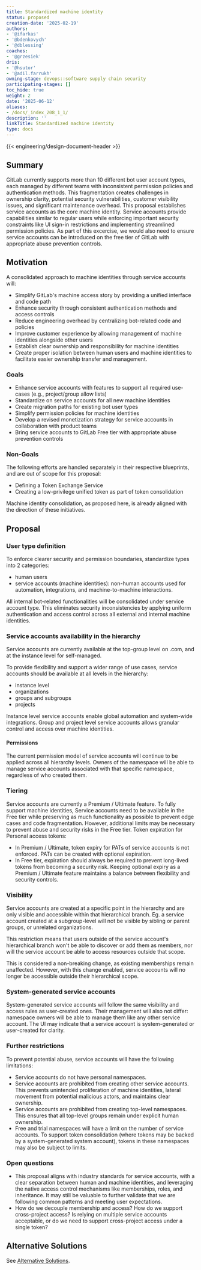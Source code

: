 ```yaml
---
title: Standardized machine identity
status: proposed
creation-date: '2025-02-19'
authors:
- '@ifarkas'
- '@bdenkovych'
- '@dblessing'
coaches:
- '@grzesiek'
dris:
- '@hsutor'
- '@adil.farrukh'
owning-stage: devops::software supply chain security
participating-stages: []
toc_hide: true
weight: 2
date: '2025-06-12'
aliases:
- /docs/_index_208_1_1/
description: ''
linkTitle: Standardized machine identity
type: docs
---
```


<!-- Design Documents often contain forward-looking statements -->
<!-- vale gitlab.FutureTense = NO -->

<!-- This renders the design document header on the detail page, so don't remove it-->
{{< engineering/design-document-header >}}

## Summary

GitLab currently supports more than 10 different bot user account types, each managed by different teams with inconsistent permission policies and authentication methods. This fragmentation creates challenges in ownership clarity, potential security vulnerabilities, customer visibility issues, and significant maintenance overhead. This proposal establishes service accounts as the core machine identity. Service accounts provide capabilities similar to regular users while enforcing important security constraints like UI sign-in restrictions and implementing streamlined permission policies. As part of this excercise, we would also need to ensure service accounts can be introduced on the free tier of GitLab with appropriate abuse prevention controls.

## Motivation

A consolidated approach to machine identities through service accounts will:

- Simplify GitLab's machine access story by providing a unified interface and code path
- Enhance security through consistent authentication methods and access controls
- Reduce engineering overhead by centralizing bot-related code and policies
- Improve customer experience by allowing management of machine identities alongside other users
- Establish clear ownership and responsibility for machine identities
- Create proper isolation between human users and machine identities to facilitate easier ownership transfer and management.

### Goals

- Enhance service accounts with features to support all required use-cases (e.g., project/group allow lists)
- Standardize on service accounts for all new machine identities
- Create migration paths for existing bot user types
- Simplify permission policies for machine identities
- Develop a revised monetization strategy for service accounts in collaboration with product teams
- Bring service accounts to GitLab Free tier with appropriate abuse prevention controls

### Non-Goals

The following efforts are handled separately in their respective blueprints, and
are out of scope for this proposal:

- Defining a Token Exchange Service
- Creating a low-privilege unified token as part of token consolidation

Machine identity consolidation, as proposed here, is already aligned with the
direction of these initiatives.

## Proposal

### User type definition

To enforce clearer security and permission boundaries, standardize types into
2 categories:

- human users
- service accounts (machine identities): non-human accounts used for automation,
  integrations, and machine-to-machine interactions.

All internal bot-related functionalities will be consolidated under service
account type.
This eliminates security inconsistencies by applying uniform authentication and
access control across all external and internal machine identities.

### Service accounts availability in the hierarchy

Service accounts are currently available at the top-group level on .com, and at
the instance level for self-managed.

To provide flexibility and support a wider range of use cases, service accounts
should be available at all levels in the hierarchy:

- instance level
- organizations
- groups and subgroups
- projects

Instance level service accounts enable global automation and system-wide
integrations. Group and project level service accounts allows granular control
and access over machine identities.

#### Permissions

The current permission model of service accounts will continue to be applied
across all hierarchy levels.
Owners of the namespace will be able to manage service accounts associated with
that specific namespace, regardless of who created them.

### Tiering

Service accounts are currently a Premium / Ultimate feature.
To fully support machine identities, Service accounts need to be available in
the Free tier while preserving as much functionality as possible to prevent edge
cases and code fragmentation.
However, additional limits may be necessary to prevent abuse and security risks
in the Free tier. Token expiration for Personal access tokens:

- In Premium / Ultimate, token expiry for PATs of service accounts is not
  enforced. PATs can be created with optional expiration.
- In Free tier, expiration should always be required to prevent long-lived
  tokens from becoming a security risk. Keeping optional expiry as a Premium /
  Ultimate feature maintains a balance between flexibility and security
  controls.

### Visibility

Service accounts are created at a specific point in the hierarchy and are only
visible and accessible within that hierarchical branch.
Eg. a service account created at a subgroup-level will not be visible by sibling
or parent groups, or unrelated organizations.

This restriction means that users outside of the service account's hierarchical
branch won't be able to discover or add them as members, nor will the service
account be able to access resources outside that scope.

This is considered a non-breaking change, as existing memberships remain
unaffected.
However, with this change enabled, service accounts will no longer be accessible
outside their hierarchical scope.

### System-generated service accounts

System-generated service accounts will follow the same visibility and access
rules as user-created ones.
Their management will also not differ: namespace owners will be able to manage
them like any other service account.
The UI may indicate that a service account is system-generated or user-created
for clarity.

### Further restrictions

To prevent potential abuse, service accounts will have the following
limitations:

- Service accounts do not have personal namespaces.
- Service accounts are prohibited from creating other service accounts.
  This prevents unintended proliferation of machine identities, lateral movement
  from potential malicious actors, and maintains clear ownership.
- Service accounts are prohibited from creating top-level namespaces.
  This ensures that all top-level groups remain under explicit human ownership.
- Free and trial namespaces will have a limit on the number of service accounts.
  To support token consolidation (where tokens may be backed by a
  system-generated system account), tokens in these namespaces may also be
  subject to limits.

### Open questions

- This proposal aligns with industry standards for service accounts, with a
  clear separation between human and machine identities, and leveraging the
  native access control mechanisms like memberships, roles, and inheritance.
  It may still be valuable to further validate that we are following common
  patterns and meeting user expectations.
- How do we decouple membership and access? How do we support cross-project
  access? Is relying on multiple service accounts acceptable, or do we need to
  support cross-project access under a single token?

## Alternative Solutions

See [Alternative Solutions](alternative_solutions.md).
